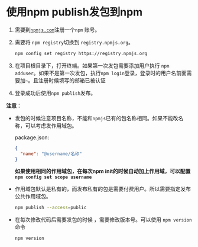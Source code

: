 # 使用npm publish发包到npm

1. 需要到[`npmjs.com`](https://https://www.npmjs.com/signup)注册一个`npm` 账号。

2. 需要将 `npm registry`切换到 `registry.npmjs.org`。

   ```bash
   npm config set registry https://registry.npmjs.org
   ```

3. 在项目根目录下，打开终端。如果第一次发包需要添加用户执行 `npm adduser`。如果不是第一次发包，执行`npm login`登录，登录时的用户名前面需要加`~`。且注册时候填写的邮箱已被认证

4. 登录成功后使用`npm publish`发布。



**注意**：

* 发包的时候注意项目名称，不能和`npmjs`已有的包名称相同。如果不能改名称，可以考虑发作用域包。

  package.json:

  ```json
  {
    "name": "@username/名称"
  }
  ```

   **如果使用相同的作用域包，在每次npm init的时候自动加上作用域，可以配置 `npm config set scope username`**

* 作用域包默认是私有的，而发布私有的包是需要付费用户。所以需要指定发布公共作用域包。

  ```bash
  npm publish --access=public
  ```

* 在每次修改代码后需要发包的时候 ，需要修改版本号。可以使用 `npm version` 命令

  ```bash
  npm version
  ```

  